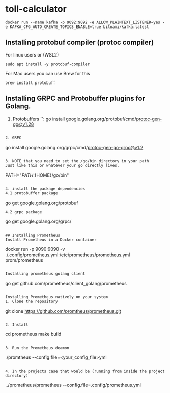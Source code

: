 # toll-calculator

```
docker run --name kafka -p 9092:9092 -e ALLOW_PLAINTEXT_LISTENER=yes -e KAFKA_CFG_AUTO_CREATE_TOPICS_ENABLE=true bitnami/kafka:latest 
```

## Installing protobuf compiler (protoc compiler) 
For linux users or (WSL2) 
```
sudo apt install -y protobuf-compiler
```

For Mac users you can use Brew for this
```
brew install protobuff
```

## Installing GRPC and Protobuffer plugins for Golang.
1. Protobuffers
``:
go install google.golang.org/protobuf/cmd/protoc-gen-go@v1.28
```

2. GRPC 
```
go install google.golang.org/grpc/cmd/protoc-gen-go-grpc@v1.2
```

3. NOTE that you need to set the /go/bin directory in your path
Just like this or whatever your go directly lives.
```
PATH="${PATH}:${HOME}/go/bin"
```

4. install the package dependencies
4.1 protobuffer package
```
go get google.golang.org/protobuf
```
4.2 grpc package
```
go get google.golang.org/grpc/
```

## Installing Prometheus
Install Prometheus in a Docker container
```
docker run -p 9090:9090 -v ./.config/prometheus.yml:/etc/prometheus/prometheus.yml prom/prometheus
```

Installing prometheus golang client
```
go get github.com/prometheus/client_golang/prometheus
```

Installing Prometheus natively on your system
1. Clone the repository
```
git clone https://github.com/promtheus/prometheus.git
```

2. Install
```
cd prometheus
make build
```

3. Run the Prometheus deamon
```
./promtheus --config.file=<your_config_file>yml
```

4. In the projects case that would be (running from inside the project directory)
```
../prometheus/prometheus --config.file=.config/prometheus.yml
```

